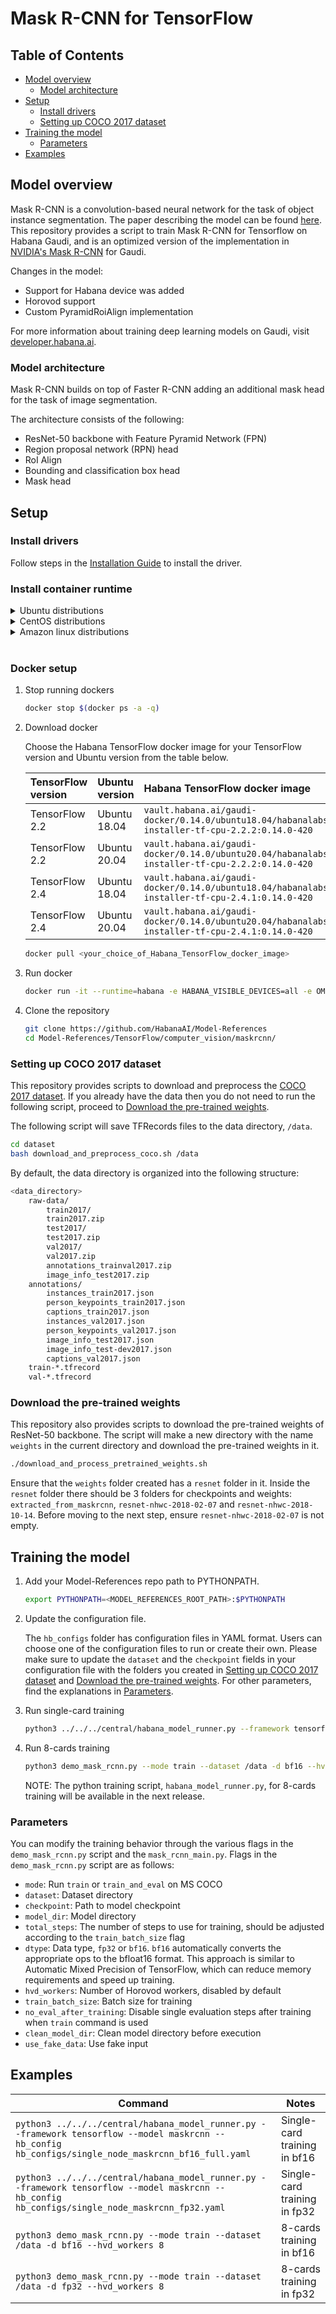 # Mask R-CNN for TensorFlow

## Table of Contents

- [Model overview](#model-overview)
    - [Model architecture](#model-architecture)
- [Setup](#setup)
    - [Install drivers](#install-drivers)
    - [Setting up COCO 2017 dataset](#setting-up-coco-2017-dataset)
- [Training the model](#training-the-model)
    - [Parameters](#parameters)
- [Examples](#examples)

## Model overview

Mask R-CNN is a convolution-based neural network for the task of object instance segmentation. The paper describing the model can be found [here](https://arxiv.org/abs/1703.06870). This repository provides a script to train Mask R-CNN for Tensorflow on Habana
Gaudi, and is an optimized version of the implementation in [NVIDIA's Mask R-CNN](https://github.com/NVIDIA/DeepLearningExamples/tree/master/TensorFlow2/Segmentation/MaskRCNN) for Gaudi.

Changes in the model:

- Support for Habana device was added
- Horovod support
- Custom PyramidRoiAlign implementation

For more information about training deep learning models on Gaudi, visit [developer.habana.ai](developer.habana.ai).

### Model architecture

Mask R-CNN builds on top of Faster R-CNN adding an additional mask head for the task of image segmentation.

The architecture consists of the following:

- ResNet-50 backbone with Feature Pyramid Network (FPN)
- Region proposal network (RPN) head
- RoI Align
- Bounding and classification box head
- Mask head

## Setup

### Install drivers

Follow steps in the [Installation Guide](https://docs.habana.ai/en/latest/Installation_Guide/GAUDI_Installation_Guide.html) to install the driver.
<br />
### Install container runtime
<details>
<summary>Ubuntu distributions</summary>

### Setup package fetching
1. Download and install the public key:  
```
curl -X GET https://vault.habana.ai/artifactory/api/gpg/key/public | sudo apt-key add -
```
2. Create an apt source file /etc/apt/sources.list.d/artifactory.list.
3. Add the following content to the file:
```
deb https://vault.habana.ai/artifactory/debian focal main
```
4. Update Debian cache:  
```
sudo dpkg --configure -a
sudo apt-get update
```  
### Install habana-container-runtime:
Install the `habana-container-runtime` package:
```
sudo apt install -y habanalabs-container-runtime=0.14.0-420
```

### Docker Engine setup
To register the `habana` runtime, use the method below that is best suited to your environment.
You might need to merge the new argument with your existing configuration.

#### Daemon configuration file
```bash
sudo tee /etc/docker/daemon.json <<EOF
{
    "runtimes": {
        "habana": {
            "path": "/usr/bin/habana-container-runtime",
            "runtimeArgs": []
        }
    }
}
EOF
sudo systemctl restart docker
```

You can optionally reconfigure the default runtime by adding the following to `/etc/docker/daemon.json`:
```
"default-runtime": "habana"
```
</details>

<details>
<summary>CentOS distributions</summary>

### Setup package fetching
1. Create /etc/yum.repos.d/Habana-Vault.repo.
2. Add the following content to the file:
```
[vault]

name=Habana Vault

baseurl=https://vault.habana.ai/artifactory/centos7

enabled=1

gpgcheck=0

gpgkey=https://vault.habana.ai/artifactory/centos7/repodata/repomod.xml.key

repo_gpgcheck=0
```
3. Update YUM cache by running the following command:
```
sudo yum makecache
```
4. Verify correct binding by running the following command:
```
yum search habana
```
This will search for and list all packages with the word Habana.

### Install habana-container-runtime:
Install the `habana-container-runtime` package:
```
sudo yum install habanalabs-container-runtime-0.14.0-420* -y
```

### Docker Engine setup
To register the `habana` runtime, use the method below that is best suited to your environment.
You might need to merge the new argument with your existing configuration.

#### Daemon configuration file
```bash
sudo tee /etc/docker/daemon.json <<EOF
{
    "runtimes": {
        "habana": {
            "path": "/usr/bin/habana-container-runtime",
            "runtimeArgs": []
        }
    }
}
EOF
sudo systemctl restart docker
```

You can optionally reconfigure the default runtime by adding the following to `/etc/docker/daemon.json`:
```
"default-runtime": "habana"
```
</details>
<details>
<summary>Amazon linux distributions</summary>

### Setup package fetching
1. Create /etc/yum.repos.d/Habana-Vault.repo.
2. Add the following content to the file:
```
[vault]

name=Habana Vault

baseurl=https://vault.habana.ai/artifactory/AmazonLinux2

enabled=1

gpgcheck=0

gpgkey=https://vault.habana.ai/artifactory/AmazonLinux2/repodata/repomod.xml.key

repo_gpgcheck=0
```
3. Update YUM cache by running the following command:
```
sudo yum makecache
```
4. Verify correct binding by running the following command:
```
yum search habana
```
This will search for and list all packages with the word Habana.

### Install habana-container-runtime:
Install the `habana-container-runtime` package:
```
sudo yum install habanalabs-container-runtime-0.14.0-420* -y
```

### Docker Engine setup
To register the `habana` runtime, use the method below that is best suited to your environment.
You might need to merge the new argument with your existing configuration.

#### Daemon configuration file
```bash
sudo tee /etc/docker/daemon.json <<EOF
{
    "runtimes": {
        "habana": {
            "path": "/usr/bin/habana-container-runtime",
            "runtimeArgs": []
        }
    }
}
EOF
sudo systemctl restart docker
```

You can optionally reconfigure the default runtime by adding the following to `/etc/docker/daemon.json`:
```
"default-runtime": "habana"
```
</details>
<br />

### Docker setup
1. Stop running dockers
    ```bash
    docker stop $(docker ps -a -q)
    ```

2. Download docker

    Choose the Habana TensorFlow docker image for your TensorFlow version and Ubuntu version from the table below.

    | TensorFlow version | Ubuntu version | Habana TensorFlow docker image |
    |:------------------|:--------------|:-----------------------------------|
    | TensorFlow 2.2 | Ubuntu 18.04 | `vault.habana.ai/gaudi-docker/0.14.0/ubuntu18.04/habanalabs/tensorflow-installer-tf-cpu-2.2.2:0.14.0-420` |
    | TensorFlow 2.2 | Ubuntu 20.04 | `vault.habana.ai/gaudi-docker/0.14.0/ubuntu20.04/habanalabs/tensorflow-installer-tf-cpu-2.2.2:0.14.0-420` |
    | TensorFlow 2.4 | Ubuntu 18.04 | `vault.habana.ai/gaudi-docker/0.14.0/ubuntu18.04/habanalabs/tensorflow-installer-tf-cpu-2.4.1:0.14.0-420` |
    | TensorFlow 2.4 | Ubuntu 20.04 | `vault.habana.ai/gaudi-docker/0.14.0/ubuntu20.04/habanalabs/tensorflow-installer-tf-cpu-2.4.1:0.14.0-420` |

    ```bash
    docker pull <your_choice_of_Habana_TensorFlow_docker_image>
    ```

3. Run docker
    ```bash
    docker run -it --runtime=habana -e HABANA_VISIBLE_DEVICES=all -e OMPI_MCA_btl_vader_single_copy_mechanism=none --cap-add=sys_nice -v /sys/kernel/debug:/sys/kernel/debug --net=host <your_choice_of_Habana_TensorFlow_docker_image>
    ```

4. Clone the repository
    ```bash
    git clone https://github.com/HabanaAI/Model-References
    cd Model-References/TensorFlow/computer_vision/maskrcnn/
    ```

### Setting up COCO 2017 dataset

This repository provides scripts to download and preprocess the [COCO 2017 dataset](http://cocodataset.org/#download). If you already have the data then you do not need to run the following script, proceed to [Download the pre-trained weights](#download-the-pre-trained-weights).

The following script will save TFRecords files to the data directory, `/data`.
```bash
cd dataset
bash download_and_preprocess_coco.sh /data
```

By default, the data directory is organized into the following structure:
```bash
<data_directory>
    raw-data/
        train2017/
        train2017.zip
        test2017/
        test2017.zip
        val2017/
        val2017.zip
        annotations_trainval2017.zip
        image_info_test2017.zip
    annotations/
        instances_train2017.json
        person_keypoints_train2017.json
        captions_train2017.json
        instances_val2017.json
        person_keypoints_val2017.json
        image_info_test2017.json
        image_info_test-dev2017.json
        captions_val2017.json
    train-*.tfrecord
    val-*.tfrecord
```

### Download the pre-trained weights
This repository also provides scripts to download the pre-trained weights of ResNet-50 backbone.
The script will make a new directory with the name `weights` in the current directory and download the pre-trained weights in it.

```bash
./download_and_process_pretrained_weights.sh
```

Ensure that the `weights` folder created has a `resnet` folder in it.
Inside the `resnet` folder there should be 3 folders for checkpoints and weights: `extracted_from_maskrcnn`, `resnet-nhwc-2018-02-07` and `resnet-nhwc-2018-10-14`.
Before moving to the next step, ensure `resnet-nhwc-2018-02-07` is not empty.

## Training the model

1. Add your Model-References repo path to PYTHONPATH.
    ```bash
    export PYTHONPATH=<MODEL_REFERENCES_ROOT_PATH>:$PYTHONPATH
    ```

2. Update the configuration file.

    The `hb_configs` folder has configuration files in YAML format. Users can choose one of the configuration files to run or create their own. Please make sure to update the `dataset` and the `checkpoint` fields in your configuration file with the folders you created in [Setting up COCO 2017 dataset](#setting-up-coco-2017-dataset) and [Download the pre-trained weights](#download-the-pre-trained-weights). For other parameters, find the explanations in [Parameters](#Parameters).

3. Run single-card training
    ```bash
    python3 ../../../central/habana_model_runner.py --framework tensorflow --model maskrcnn --hb_config ./hb_configs/<your_choice_of_yaml_file>
    ```

4. Run 8-cards training
    ```bash
    python3 demo_mask_rcnn.py --mode train --dataset /data -d bf16 --hvd_workers 8
    ```
    NOTE: The python training script, `habana_model_runner.py`, for 8-cards training will be available in the next release.

### Parameters

You can modify the training behavior through the various flags in the `demo_mask_rcnn.py` script and the `mask_rcnn_main.py`.
Flags in the `demo_mask_rcnn.py` script are as follows:

- `mode`: Run `train` or `train_and_eval` on MS COCO
- `dataset`: Dataset directory
- `checkpoint`: Path to model checkpoint
- `model_dir`: Model directory
- `total_steps`: The number of steps to use for training, should be adjusted according to the `train_batch_size` flag
- `dtype`: Data type, `fp32` or `bf16`.
`bf16` automatically converts the appropriate ops to the bfloat16 format. This approach is similar to Automatic Mixed Precision of TensorFlow, which can reduce memory requirements and speed up training.
- `hvd_workers`: Number of Horovod workers, disabled by default
- `train_batch_size`: Batch size for training
- `no_eval_after_training`: Disable single evaluation steps after training when `train` command is used
- `clean_model_dir`: Clean model directory before execution
- `use_fake_data`: Use fake input

## Examples

| Command | Notes |
| ------- | ----- |
|`python3 ../../../central/habana_model_runner.py --framework tensorflow --model maskrcnn --hb_config hb_configs/single_node_maskrcnn_bf16_full.yaml`| Single-card training in bf16 |
|`python3 ../../../central/habana_model_runner.py --framework tensorflow --model maskrcnn --hb_config hb_configs/single_node_maskrcnn_fp32.yaml`| Single-card training in fp32 |
|`python3 demo_mask_rcnn.py --mode train --dataset /data -d bf16 --hvd_workers 8`| 8-cards training in bf16 |
|`python3 demo_mask_rcnn.py --mode train --dataset /data -d fp32 --hvd_workers 8`| 8-cards training in fp32 |